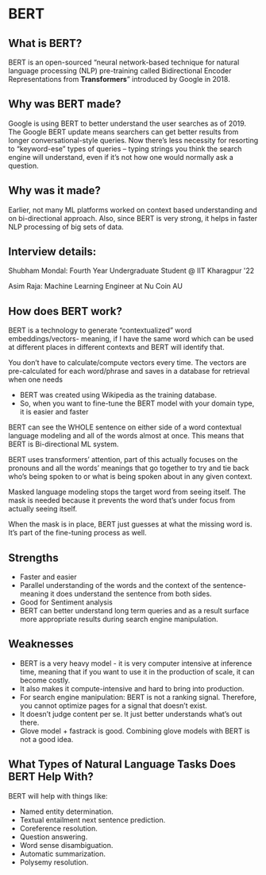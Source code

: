 # BERT

## What is BERT?
BERT is an open-sourced “neural network-based technique for natural language processing (NLP) pre-training called Bidirectional Encoder Representations from **Transformers**” introduced by Google in 2018.

## Why was BERT made?
Google is using BERT to better understand the user searches as of 2019.
The Google BERT update means searchers can get better results from longer conversational-style queries. Now there’s less necessity for resorting to “keyword-ese” types of queries – typing strings you think the search engine will understand, even if it’s not how one would normally ask a question. 

## Why was it made?
Earlier, not many ML platforms worked on context based understanding and on bi-directional approach. Also, since BERT is very strong, it helps in faster NLP processing of big sets of data.

## Interview details:
Shubham Mondal: Fourth Year Undergraduate Student @ IIT Kharagpur '22

Asim Raja: Machine Learning Engineer at Nu Coin AU

## How does BERT work?
BERT is a technology to generate “contextualized” word embeddings/vectors- meaning, if I have the same word which can be used at different places in different contexts and BERT will identify that.

You don’t have to calculate/compute vectors every time. The vectors are pre-calculated for each word/phrase and saves in a database for retrieval when one needs
- BERT was created using Wikipedia as the training database.
- So, when you want to fine-tune the BERT model with your domain type, it is easier and faster

BERT can see the WHOLE sentence on either side of a word contextual language modeling and all of the words almost at once. This means that BERT is Bi-directional ML system.

BERT uses transformers’ attention, part of this actually focuses on the pronouns and all the words’ meanings that go together to try and tie back who’s being spoken to or what is being spoken about in any given context.

Masked language modeling stops the target word from seeing itself. The mask is needed because it prevents the word that’s under focus from actually seeing itself.

When the mask is in place, BERT just guesses at what the missing word is. It’s part of the fine-tuning process as well.

## Strengths
- Faster and easier
- Parallel understanding of the words and the context of the sentence- meaning it does understand the sentence from both sides. 
- Good for Sentiment analysis
- BERT can better understand long term queries and as a result surface more appropriate results during search engine manipulation.
## Weaknesses
- BERT is a very heavy model - it is very computer intensive at inference time, meaning that if you want to use it in the production of scale, it can become costly. 
- It also makes it compute-intensive and hard to bring into production.
- For search engine manipulation: BERT is not a ranking signal. Therefore, you cannot optimize pages for a signal that doesn’t exist.
- It doesn’t judge content per se. It just better understands what’s out there.
- Glove model + fastrack is good. Combining glove models with BERT is not a good idea.


## What Types of Natural Language Tasks Does BERT Help With?
BERT will help with things like:
- Named entity determination.
- Textual entailment next sentence prediction.
- Coreference resolution.
- Question answering.
- Word sense disambiguation.
- Automatic summarization.
- Polysemy resolution.